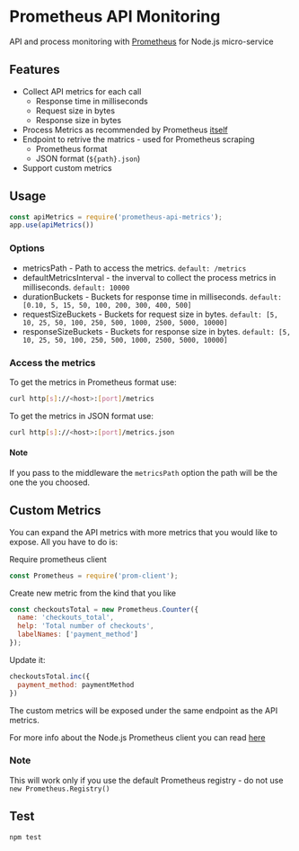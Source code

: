 # Prometheus API Monitoring

API and process monitoring with [Prometheus](https://prometheus.io) for Node.js micro-service

## Features

- Collect API metrics for each call
   - Response time in milliseconds
   - Request size in bytes
   - Response size in bytes
- Process Metrics as recommended by Prometheus [itself](https://prometheus.io/docs/instrumenting/writing_clientlibs/#standard-and-runtime-collectors)
- Endpoint to retrive the matrics - used for Prometheus scraping
   - Prometheus format
   - JSON format (`${path}.json`)
- Support custom metrics

## Usage

```js
const apiMetrics = require('prometheus-api-metrics');
app.use(apiMetrics())
```

### Options

- metricsPath - Path to access the metrics. `default: /metrics`
- defaultMetricsInterval - the inverval to collect the process metrics in milliseconds. `default: 10000`
- durationBuckets - Buckets for response time in milliseconds. `default: [0.10, 5, 15, 50, 100, 200, 300, 400, 500]`
- requestSizeBuckets - Buckets for request size in bytes. `default: [5, 10, 25, 50, 100, 250, 500, 1000, 2500, 5000, 10000]`
- responseSizeBuckets - Buckets for response size in bytes. `default: [5, 10, 25, 50, 100, 250, 500, 1000, 2500, 5000, 10000]`

### Access the metrics

To get the metrics in Prometheus format use:
```sh
curl http[s]://<host>:[port]/metrics
```

To get the metrics in JSON format use:
```sh
curl http[s]://<host>:[port]/metrics.json
```

#### Note
If you pass to the middleware the `metricsPath` option the path will be the one the you choosed.

## Custom Metrics

You can expand the API metrics with more metrics that you would like to expose.
All you have to do is: 

Require prometheus client
```js
const Prometheus = require('prom-client');
```

Create new metric from the kind that you like
```js
const checkoutsTotal = new Prometheus.Counter({
  name: 'checkouts_total',
  help: 'Total number of checkouts',
  labelNames: ['payment_method']
});
```

Update it:
```js
checkoutsTotal.inc({
  payment_method: paymentMethod
})
```

The custom metrics will be exposed under the same endpoint as the API metrics.

For more info about the Node.js Prometheus client you can read [here](https://github.com/siimon/prom-client#prometheus-client-for-nodejs--)

### Note
This will work only if you use the default Prometheus registry - do not use `new Prometheus.Registry()`

## Test

```
npm test
```